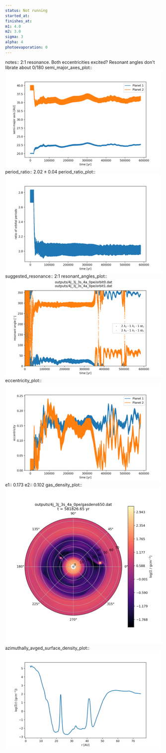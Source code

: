```yaml
---
status: Not running
started_at:
finishes_at:
m1: 4.0
m2: 3.0
sigma: 3
alpha: 4
photoevaporation: 0
---
```


notes:: 2:1 resonance. Both eccentricities excited? Resonant angles don't librate about 0/180
semi_major_axes_plot:: ![semi_major_axes_4j_3j_3s_4a_0pe.png](plots/semi_major_axes/semi_major_axes_4j_3j_3s_4a_0pe.png)
period_ratio:: 2.02 ± 0.04
period_ratio_plot:: ![period_ratio_4j_3j_3s_4a_0pe.png](plots/period_ratio/period_ratio_4j_3j_3s_4a_0pe.png)
suggested_resonance:: 2:1
resonant_angles_plot:: ![resonant_angles_4j_3j_3s_4a_0pe.png](plots/resonant_angles/resonant_angles_4j_3j_3s_4a_0pe.png)
eccentricity_plot:: ![eccentricity_4j_3j_3s_4a_0pe.png](plots/eccentricity/eccentricity_4j_3j_3s_4a_0pe.png)
e1:: 0.173
e2:: 0.102
gas_density_plot:: ![gas_density_4j_3j_3s_4a_0pe.png](plots/gas_density/gas_density_4j_3j_3s_4a_0pe.png)
azimuthally_avged_surface_density_plot:: ![azimuthally_avged_surface_density_4j_3j_3s_4a_0pe.png](plots/azimuthally_avged_surface_density/azimuthally_avged_surface_density_4j_3j_3s_4a_0pe.png)
